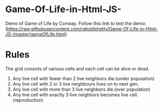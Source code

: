 # Game-Of-Life-in-Html-JS-
Demo of Game of Life by Conway.
Follow this link to test the demo: (https://raw.githubusercontent.com/rahuldshetty/Game-Of-Life-in-Html-JS-/master/gameOfLife.html)

# Rules 
The grid consists of various cells and each cell can be alive or dead.
1. Any live cell with fewer than 2 live neighbors die.(under population)
2. Any live cell with 2 or 3 live neighbours lives on to next gen.
3. Any live cell with more than 3 live neighbors die.(over population)
4. Any live cell with exactly 3 live neighbors becomes live cell.(reproduction)
